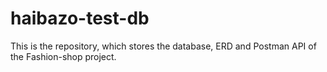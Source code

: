 # haibazo-test-db

This is the repository, which stores the database, ERD and Postman API of the Fashion-shop project.
